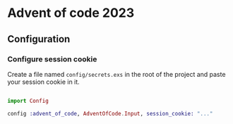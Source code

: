# Advent of code 2023

## Configuration

### Configure session cookie

Create a file named `config/secrets.exs` in the root of the project and paste your session cookie in it.

```elixir

import Config

config :advent_of_code, AdventOfCode.Input, session_cookie: "..."

```
